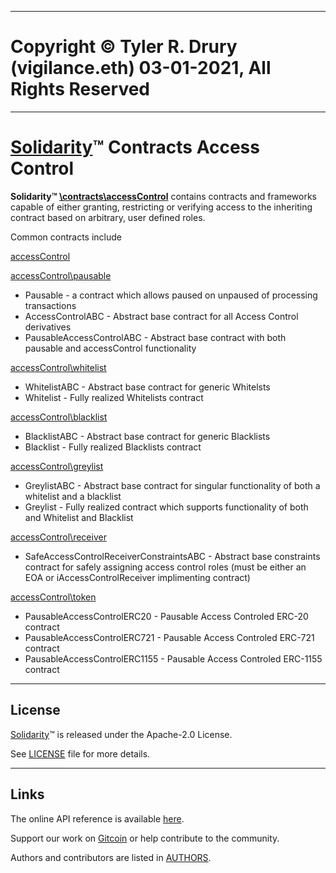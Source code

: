 ----------------------------------------------------------------

# Copyright © Tyler R. Drury (vigilance.eth) 03-01-2021, All Rights Reserved

----------------------------------------------------------------

# [Solidarity][1]™ Contracts Access Control 

**Solidarity™ [\\contracts\\accessControl][4]** contains contracts and frameworks capable of
either granting, restricting or verifying access to the inheriting contract based on arbitrary, user defined roles.

Common contracts include

[accessControl][4]

[accessControl\\pausable][5]

* Pausable - a contract which allows paused on unpaused of processing transactions
* AccessControlABC - Abstract base contract for all Access Control derivatives
* PausableAccessControlABC - Abstract base contract with both pausable and accessControl functionality


[accessControl\\whitelist][6]

* WhitelistABC - Abstract base contract for generic Whitelsts
* Whitelist - Fully realized Whitelists contract


[accessControl\\blacklist][7]

* BlacklistABC - Abstract base contract for generic Blacklists
* Blacklist - Fully realized Blacklists contract


[accessControl\\greylist][8]

* GreylistABC - Abstract base contract for singular functionality of both a whitelist and a blacklist
* Greylist - Fully realized contract which supports functionality of both and Whitelist and Blacklist


[accessControl\\receiver][9]

* SafeAccessControlReceiverConstraintsABC - Abstract base constraints contract for safely assigning access control roles (must be either an EOA or iAccessControlReceiver implimenting contract)


[accessControl\\token][10]

* PausableAccessControlERC20 - Pausable Access Controled ERC-20 contract
* PausableAccessControlERC721 - Pausable Access Controled ERC-721 contract
* PausableAccessControlERC1155 - Pausable Access Controled ERC-1155 contract


----------------------------------------------------------------

## License

[Solidarity][1]™ is released under the Apache-2.0 License.

See [LICENSE][2] file for more details.


----------------------------------------------------------------

## Links

The online API reference is available [here]().

Support our work on [Gitcoin][8] or help contribute to the community.

Authors and contributors are listed in [AUTHORS][3].


[1]: https://github.com/vigilance91/solidarity
[2]: https://github.com/vigilance91/solidarity/LICENSE.md
[3]: https://github.com/vigilance91/solidarity/AUTHORS.md
[4]: https://github.com/vigilance91/solidarity/tree/master/contracts/accessControl
[5]: https://github.com/vigilance91/solidarity/tree/master/contracts/accessControl/pausable
[6]: https://github.com/vigilance91/solidarity/tree/master/contracts/accessControl/whitelist
[7]: https://github.com/vigilance91/solidarity/tree/master/contracts/accessControl/blacklist
[8]: https://github.com/vigilance91/solidarity/tree/master/contracts/accessControl/greylist
[9]: https://github.com/vigilance91/solidarity/tree/master/contracts/accessControl/receiver
[10]: https://github.com/vigilance91/solidarity/tree/master/contracts/accessControl/token
[11]: https://gitcoin.com
[12]: https://github.com/vigilance91

